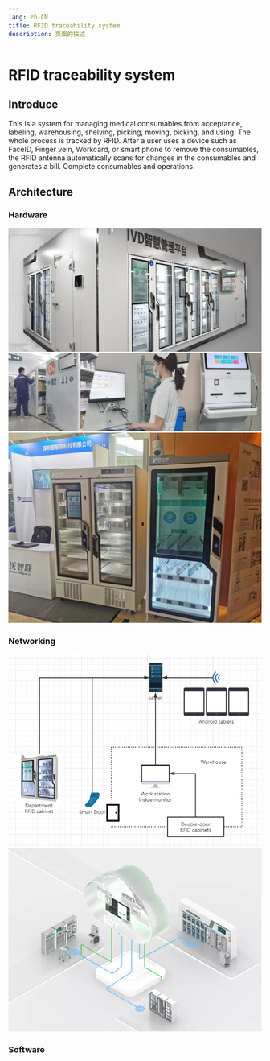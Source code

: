 ```yaml
---
lang: zh-CN
title: RFID traceability system
description: 页面的描述
---
```

# RFID traceability system


## Introduce

This is a system for managing medical consumables from acceptance, labeling, warehousing, shelving, picking, moving, picking, and using. The whole process is tracked by RFID. After a user uses a device such as FaceID, Finger vein, Workcard, or smart phone to remove the consumables, the RFID antenna automatically scans for changes in the consumables and generates a bill. Complete consumables and operations.



## Architecture

### Hardware
![](/img/warehouse.png)
![](/img/workstation.png)
![](/img/fridge.jpg)

### Networking

![](/img/networking.png)
![](/img/IoT.png)
### Software

